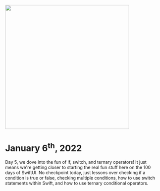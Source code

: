 <img src="https://i.imgflip.com/3tcqde.jpg"
     width="400"
     height="400"/>
     
# January 6<sup>th</sup>, 2022
Day 5, we dove into the fun of if, switch, and ternary operators! It just means we're getting closer to starting the real fun stuff here on the 100 days of SwiftUI.
No checkpoint today, just lessons over checking if a condition is true or false, checking multiple conditions, how to use switch statements within Swift, and how to use ternary conditional operators.
